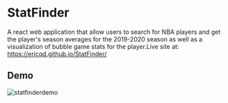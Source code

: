 # StatFinder
A react web application that allow users to search for NBA players and get the player's season averages for the 2019-2020 season as well as a visualization of bubble game stats for the player.Live site at: https://ericqd.github.io/StatFinder/

## Demo
![statfinderdemo](https://user-images.githubusercontent.com/55164493/90994158-b25eb000-e56c-11ea-8215-dcde6dd1bc3c.gif)



